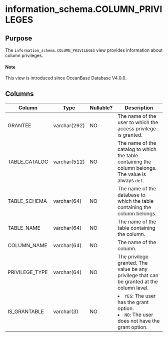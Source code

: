# information_schema.COLUMN_PRIVILEGES

## Purpose

The `information_schema.COLUMN_PRIVILEGES` view provides information about column privileges.

<main id="notice" type='explain'>
  <h4>Note</h4>
  <p>This view is introduced since OceanBase Database V4.0.0. </p>
</main>

## Columns

| Column | Type | Nullable? | Description |
|----------------|--------------|------------|---------------------------------------------------------------------------------------------------------------------------|
| GRANTEE | varchar(292) | NO | The name of the user to which the access privilege is granted. |
| TABLE_CATALOG | varchar(512) | NO | The name of the catalog to which the table containing the column belongs. The value is always `def`. |
| TABLE_SCHEMA | varchar(64) | NO | The name of the database to which the table containing the column belongs. |
| TABLE_NAME | varchar(64) | NO | The name of the table containing the column. |
| COLUMN_NAME | varchar(64) | NO | The name of the column. |
| PRIVILEGE_TYPE | varchar(64) | NO | The privilege granted. The value be any privilege that can be granted at the column level. |
| IS_GRANTABLE | varchar(3) | NO | <li> `YES`: The user has the grant option.   <li> `NO`: The user does not have the grant option. |
